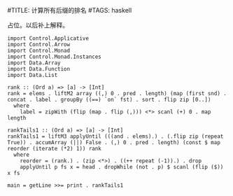 #TITLE: 计算所有后缀的排名
#TAGS: haskell

占位。以后补上解释。

    import Control.Applicative
    import Control.Arrow
    import Control.Monad
    import Control.Monad.Instances
    import Data.Array
    import Data.Function
    import Data.List

    rank :: (Ord a) => [a] -> [Int]
    rank = elems . liftM2 array ((,) 0 . pred . length) (map (first snd) . concat . label . groupBy ((==) `on` fst) . sort . flip zip [0..])
      where
        label = zipWith (flip (map . flip (,))) <*> scanl (+) 0 . map length

    rankTails1 :: (Ord a) => [a] -> [Int]
    rankTails1 = liftM3 applyUntil (((and . elems).) . (.flip zip (repeat True)) . accumArray (||) False . (,) 0 . pred . length) (const $ map reorder (iterate (*2) 1)) rank
      where
        reorder = (rank.) . (zip <*>) . ((++ repeat (-1)).) . drop
        applyUntil p fs x = head . dropWhile (not . p) $ scanl (flip ($)) x fs

    main = getLine >>= print . rankTails1
